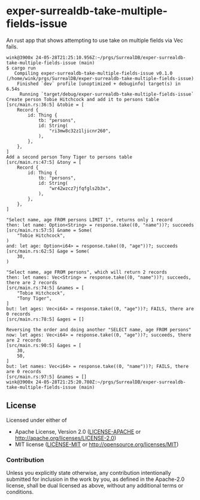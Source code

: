 # exper-surrealdb-take-multiple-fields-issue

An rust app that shows attempting to use take on multiple fields via Vec<FieldType>
fails.

```
wink@3900x 24-05-28T21:25:10.956Z:~/prgs/SurrealDB/exper-surrealdb-take-multiple-fields-issue (main)
$ cargo run
   Compiling exper-surrealdb-take-multiple-fields-issue v0.1.0 (/home/wink/prgs/SurrealDB/exper-surrealdb-take-multiple-fields-issue)
    Finished `dev` profile [unoptimized + debuginfo] target(s) in 6.54s
     Running `target/debug/exper-surrealdb-take-multiple-fields-issue`
Create person Tobie Hitchcock and add it to persons table
[src/main.rs:36:5] &tobie = [
    Record {
        id: Thing {
            tb: "persons",
            id: String(
                "ri3mw8c32z1ljicnr260",
            ),
        },
    },
]
Add a second person Tony Tiger to persons table
[src/main.rs:47:5] &tony = [
    Record {
        id: Thing {
            tb: "persons",
            id: String(
                "wr42wzcz7jfqfgls2b3x",
            ),
        },
    },
]

"Select name, age FROM persons LIMIT 1", returns only 1 record
then: let name: Option<String> = response.take((0, "name"))?; succeeds
[src/main.rs:57:5] &name = Some(
    "Tobie Hitchcock",
)
and: let age: Option<i64> = response.take((0, "age"))?; succeeds
[src/main.rs:62:5] &age = Some(
    30,
)

"Select name, age FROM persons", which will return 2 records
then: let names: Vec<String> = response.take((0, "name"))?; succeeds, there are 2 records
[src/main.rs:74:5] &names = [
    "Tobie Hitchcock",
    "Tony Tiger",
]
but: let ages: Vec<i64> = response.take((0, "age"))?; FAILS, there are 0 records
[src/main.rs:78:5] &ages = []

Reversing the order and doing another "SELECT name, age FROM persons"
now: let ages: Vec<i64> = response.take((0, "age"))?; succeeds, there are 2 records
[src/main.rs:90:5] &ages = [
    30,
    50,
]
but: let names: Vec<i64> = response.take((0, "name"))?; FAILS, there are 0 records
[src/main.rs:97:5] &names = []
wink@3900x 24-05-28T21:25:20.780Z:~/prgs/SurrealDB/exper-surrealdb-take-multiple-fields-issue (main)
```

## License

Licensed under either of

- Apache License, Version 2.0 ([LICENSE-APACHE](LICENSE-APACHE) or http://apache.org/licenses/LICENSE-2.0)
- MIT license ([LICENSE-MIT](LICENSE-MIT) or http://opensource.org/licenses/MIT)

### Contribution

Unless you explicitly state otherwise, any contribution intentionally submitted
for inclusion in the work by you, as defined in the Apache-2.0 license, shall
be dual licensed as above, without any additional terms or conditions.
